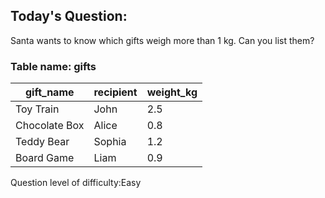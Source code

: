 ## Today's Question:

Santa wants to know which gifts weigh more than 1 kg. Can you list them?

### Table name: gifts

| gift_name     | recipient    | weight_kg |
|---------------|--------------|--------------|
| Toy Train     | John         | 2.5
| Chocolate Box | Alice        | 0.8 
| Teddy Bear    | Sophia       | 1.2       
| Board Game    | Liam         | 0.9

Question level of difficulty:Easy